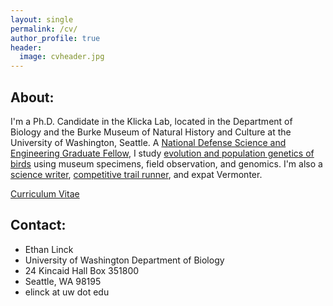 ```yaml
---
layout: single
permalink: /cv/
author_profile: true
header: 
  image: cvheader.jpg
---
```


## About:

I'm a Ph.D. Candidate in the Klicka Lab, located in the Department of Biology and the Burke Museum of Natural History and Culture at the University of Washington, Seattle. A <a href="https://ndseg.asee.org/"> National Defense Science and Engineering Graduate Fellow</a>, I study <a href="https://elinck.github.io/research/">evolution and population genetics of birds</a> using museum specimens, field observation, and genomics. I'm also a <a href="https://elinck.github.io/writing/">science writer</a>, <a href="https://elinck.github.io/writing/">competitive trail runner</a>, and expat Vermonter. 

<div markdown="0"><a href="https://elinck.github.io/_pages/elinck_CV_050616.pdf" class="btn">Curriculum Vitae</a></div>

## Contact: 

* Ethan Linck
* University of Washington Department of Biology
* 24 Kincaid Hall Box 351800
* Seattle, WA 98195
* elinck at uw dot edu

